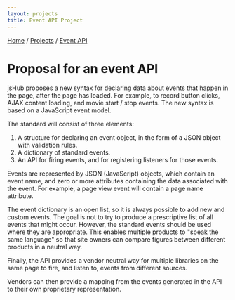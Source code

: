 ```yaml
---
layout: projects
title: Event API Project 
---
```


<p class="path noprint">
  <a class="pathentry" href="/">Home</a> 
  <span class="pathentry sep">/</span>
  <a class="pathentry" href="/projects/">Projects</a> 
  <span class="pathentry sep">/</span>
  <a class="pathentry" href="/projects/events/">Event API</a> 
  <br style="clear: both" />
</p>


# Proposal for an event API #

jsHub proposes a new syntax for declaring data about events that happen in the page, after the page has loaded. For example, to record button clicks, AJAX content loading, and movie start / stop events. The new syntax is based on a JavaScript event model.

The standard will consist of three elements:
 1. A structure for declaring an event object, in the form of a JSON object with validation rules.
 2. A dictionary of standard events. 
 3. An API for firing events, and for registering listeners for those events.

Events are represented by JSON (JavaScript) objects, which contain an event name, and zero or more attributes containing the data associated with the event. For example, a page view event will contain a page name attribute.

The event dictionary is an open list, so it is always possible to add new and custom events. The goal is not to try to produce a prescriptive list of all events that might occur. However, the standard events should be used where they are appropriate. This enables multiple products to "speak the same language" so that site owners can compare figures between different products in a neutral way.

Finally, the API provides a vendor neutral way for multiple libraries on the same page to fire, and listen to, events from different sources. 

Vendors can then provide a mapping from the events generated in the API to their own proprietary representation.